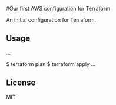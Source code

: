 #Our first AWS configuration for Terraform 

An initial configuration for Terraform.

## Usage

...

$ terraform plan
$ terraform apply
...

## License

MIT

